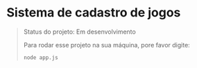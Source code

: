<h1>Sistema de cadastro de jogos</h1>

> Status do projeto: Em desenvolvimento
>
> Para rodar esse projeto na sua máquina, pore favor digite:
>
> ```
>node app.js
> ````

